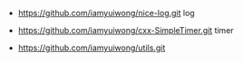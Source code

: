 - <https://github.com/iamyuiwong/nice-log.git> log

- <https://github.com/iamyuiwong/cxx-SimpleTimer.git> timer

- <https://github.com/iamyuiwong/utils.git>
